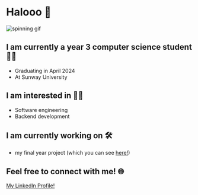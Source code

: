 # Halooo 👋

![spinning gif](https://github.com/houyin-y/houyin-y/assets/76818628/caec5fd4-439c-4163-8ecc-913581c01a6c)

## I am currently a year 3 computer science student 👨‍🎓
- Graduating in April 2024 
- At Sunway University 

## I am interested in 👨‍💻
- Software engineering
- Backend development

## I am currently working on 🛠️
- my final year project (which you can see [here!](https://github.com/houyin-y/FYP-ProgramCodePlagiarismDetection))

## Feel free to connect with me! 🌐
[My LinkedIn Profile!](https://www.linkedin.com/in/houyin/)


<!--
**houyin-y/houyin-y** is a ✨ _special_ ✨ repository because its `README.md` (this file) appears on your GitHub profile.

Here are some ideas to get you started:

- 🔭 I’m currently working on ...
- 🌱 I’m currently learning ...
- 👯 I’m looking to collaborate on ...
- 🤔 I’m looking for help with ...
- 💬 Ask me about ...
- 📫 How to reach me: ...
- 😄 Pronouns: ...
- ⚡ Fun fact: ...
-->
